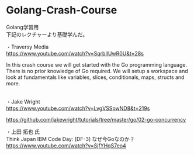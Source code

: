 # Golang-Crash-Course
Golang学習用</br>
下記のレクチャーより基礎学んだ。


・Traversy Media</br>
https://www.youtube.com/watch?v=SqrbIlUwR0U&t=28s


In this crash course we will get started with the Go programming language. There is no prior knowledge of Go required. We will setup a workspace and look at fundamentals like variables, slices, conditionals, maps, structs and more.</br></br>


・Jake Wright</br>
https://www.youtube.com/watch?v=LvgVSSpwND8&t=219s</br>

https://github.com/jakewright/tutorials/tree/master/go/02-go-concurrency


・上田 拓也 氏</br>
Think Japan IBM Code Day: [DF-3] なぜ今Goなのか？
https://www.youtube.com/watch?v=SjfYHqS7eo4
